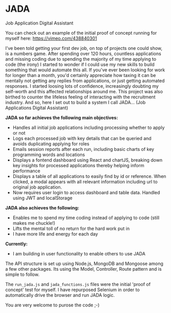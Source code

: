 # JADA
Job Application Digital Assistant

You can check out an example of the initial proof of concept running for myself here: https://vimeo.com/438840301

I've been told getting your first dev job, on top of projects one could show, is a numbers game. After spending over 120 hours, countless applications and missing coding due to spending the majority of my time applying to code (the irony) I started to wonder if I could use my new skills to build something that would automate this all.
If you've ever been looking for work for longer than a month, you'd certainly appreciate how taxing it can be mentally not getting any replies from applications, or just getting automated responses. I started loosing lots of confidence, increasingly doubting my self-worth and this affected relationships around me. This project was also birthed to counter the lifeless feeling of interacting with the recruitment industry.
And so, here I set out to build a system I call JADA... (Job Applications Digital Assistant)

**JADA so far achieves the following main objectives:**
- Handles all initial job applications including processing whether to apply or not
- Logs each processed job with key details that can be queried and avoids duplicating applying for roles
- Emails session reports after each run, including basic charts of key programming words and locations
- Displays a fontend dashboard using React and chartJS, breaking down key insights for processed applications thereby helping inform performance
- Displays a table of all applications to easily find by id or reference. When clicked, a modal appears with all relevant information including url to original job application.
- Now requires user login to access dashboard and table data. Handled using JWT and localStorage

**JADA also achieves the following:**
- Enables me to spend my time coding instead of applying to code (still makes me chuckle!) 
- Lifts the mental toll of no return for the hard work put in
- I have more life and energy for each day

**Currently:**
- I am building in user functionality to enable others to use JADA

The API structure is set up using Node.js, MongoDB and Mongoose among a few other packages. Its using the Model, Controller, Route pattern and is simple to follow.

The `run_jada.js` and `jada_functions.js` files were the initial 'proof of concept' test for myself. I have repurposed Selenium in order to automatically drive the browser and run JADA logic. 

You are very welcome to purose the code ;-) 
